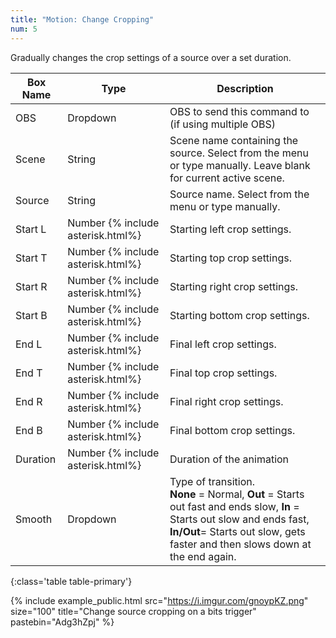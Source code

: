 ```yaml
---
title: "Motion: Change Cropping"
num: 5
---
```


Gradually changes the crop settings of a source over a set duration.

| Box Name | Type | Description | 
|-------|--------|--------
|OBS|Dropdown|OBS to send this command to (if using multiple OBS)|
|Scene|	String	|Scene name containing the source. Select from the menu or type manually. Leave blank for current active scene.
|Source|	String|	Source name. Select from the menu or type manually. 
|Start L|Number {% include asterisk.html%}|Starting left crop settings.
|Start T|Number {% include asterisk.html%}|Starting top crop settings.
|Start R|Number {% include asterisk.html%}|Starting right crop settings.
|Start B|Number {% include asterisk.html%}|Starting bottom crop settings.
|End L|Number {% include asterisk.html%}|Final left crop settings.
|End T|Number {% include asterisk.html%}|Final top crop settings.
|End R|Number {% include asterisk.html%}|Final right crop settings.
|End B|Number {% include asterisk.html%}|Final bottom crop settings.
|Duration|Number {% include asterisk.html%}|Duration of the animation
|Smooth|	Dropdown |	Type of transition.<br/> **None** = Normal, **Out** = Starts out fast and ends slow, **In** = Starts out slow and ends fast,  <br/> **In/Out**= Starts out slow, gets faster and then slows down at the end again.
{:class='table table-primary'}

{% include example_public.html src="https://i.imgur.com/gnoypKZ.png" size="100" title="Change source cropping on a bits trigger" pastebin="Adg3hZpj" %}  








